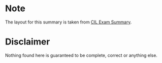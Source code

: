 # Note
The layout for this summary is taken from [CIL Exam Summary](https://github.com/mohlerm/eth-cil-exam-summary).

# Disclaimer
Nothing found here is guaranteed to be complete, correct or anything else.
